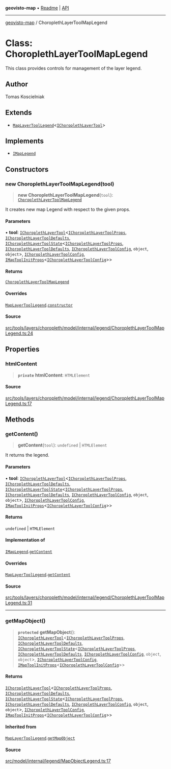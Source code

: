 **geovisto-map** • [Readme](../README.md) \| [API](../globals.md)

***

[geovisto-map](../README.md) / ChoroplethLayerToolMapLegend

# Class: ChoroplethLayerToolMapLegend

This class provides controls for management of the layer legend.

## Author

Tomas Koscielniak

## Extends

- [`MapLayerToolLegend`](MapLayerToolLegend.md)\<[`IChoroplethLayerTool`](../interfaces/IChoroplethLayerTool.md)\>

## Implements

- [`IMapLegend`](../interfaces/IMapLegend.md)

## Constructors

### new ChoroplethLayerToolMapLegend(tool)

> **new ChoroplethLayerToolMapLegend**(`tool`): [`ChoroplethLayerToolMapLegend`](ChoroplethLayerToolMapLegend.md)

It creates new map Legend with respect to the given props.

#### Parameters

• **tool**: [`IChoroplethLayerTool`](../interfaces/IChoroplethLayerTool.md)\<[`IChoroplethLayerToolProps`](../type-aliases/IChoroplethLayerToolProps.md), [`IChoroplethLayerToolDefaults`](../interfaces/IChoroplethLayerToolDefaults.md), [`IChoroplethLayerToolState`](../interfaces/IChoroplethLayerToolState.md)\<[`IChoroplethLayerToolProps`](../type-aliases/IChoroplethLayerToolProps.md), [`IChoroplethLayerToolDefaults`](../interfaces/IChoroplethLayerToolDefaults.md), [`IChoroplethLayerToolConfig`](../type-aliases/IChoroplethLayerToolConfig.md), `object`, `object`\>, [`IChoroplethLayerToolConfig`](../type-aliases/IChoroplethLayerToolConfig.md), [`IMapToolInitProps`](../type-aliases/IMapToolInitProps.md)\<[`IChoroplethLayerToolConfig`](../type-aliases/IChoroplethLayerToolConfig.md)\>\>

#### Returns

[`ChoroplethLayerToolMapLegend`](ChoroplethLayerToolMapLegend.md)

#### Overrides

[`MapLayerToolLegend`](MapLayerToolLegend.md).[`constructor`](MapLayerToolLegend.md#constructors)

#### Source

[src/tools/layers/choropleth/model/internal/legend/ChoroplethLayerToolMapLegend.ts:24](https://github.com/geovisto/geovisto-map/blob/e22d774889dbc28cc1ec62933ecf6bab6690f172/src/tools/layers/choropleth/model/internal/legend/ChoroplethLayerToolMapLegend.ts#L24)

## Properties

### htmlContent

> **`private`** **htmlContent**: `HTMLElement`

#### Source

[src/tools/layers/choropleth/model/internal/legend/ChoroplethLayerToolMapLegend.ts:17](https://github.com/geovisto/geovisto-map/blob/e22d774889dbc28cc1ec62933ecf6bab6690f172/src/tools/layers/choropleth/model/internal/legend/ChoroplethLayerToolMapLegend.ts#L17)

## Methods

### getContent()

> **getContent**(`tool`): `undefined` \| `HTMLElement`

It returns the legend.

#### Parameters

• **tool**: [`IChoroplethLayerTool`](../interfaces/IChoroplethLayerTool.md)\<[`IChoroplethLayerToolProps`](../type-aliases/IChoroplethLayerToolProps.md), [`IChoroplethLayerToolDefaults`](../interfaces/IChoroplethLayerToolDefaults.md), [`IChoroplethLayerToolState`](../interfaces/IChoroplethLayerToolState.md)\<[`IChoroplethLayerToolProps`](../type-aliases/IChoroplethLayerToolProps.md), [`IChoroplethLayerToolDefaults`](../interfaces/IChoroplethLayerToolDefaults.md), [`IChoroplethLayerToolConfig`](../type-aliases/IChoroplethLayerToolConfig.md), `object`, `object`\>, [`IChoroplethLayerToolConfig`](../type-aliases/IChoroplethLayerToolConfig.md), [`IMapToolInitProps`](../type-aliases/IMapToolInitProps.md)\<[`IChoroplethLayerToolConfig`](../type-aliases/IChoroplethLayerToolConfig.md)\>\>

#### Returns

`undefined` \| `HTMLElement`

#### Implementation of

[`IMapLegend`](../interfaces/IMapLegend.md).[`getContent`](../interfaces/IMapLegend.md#getcontent)

#### Overrides

[`MapLayerToolLegend`](MapLayerToolLegend.md).[`getContent`](MapLayerToolLegend.md#getcontent)

#### Source

[src/tools/layers/choropleth/model/internal/legend/ChoroplethLayerToolMapLegend.ts:31](https://github.com/geovisto/geovisto-map/blob/e22d774889dbc28cc1ec62933ecf6bab6690f172/src/tools/layers/choropleth/model/internal/legend/ChoroplethLayerToolMapLegend.ts#L31)

***

### getMapObject()

> **`protected`** **getMapObject**(): [`IChoroplethLayerTool`](../interfaces/IChoroplethLayerTool.md)\<[`IChoroplethLayerToolProps`](../type-aliases/IChoroplethLayerToolProps.md), [`IChoroplethLayerToolDefaults`](../interfaces/IChoroplethLayerToolDefaults.md), [`IChoroplethLayerToolState`](../interfaces/IChoroplethLayerToolState.md)\<[`IChoroplethLayerToolProps`](../type-aliases/IChoroplethLayerToolProps.md), [`IChoroplethLayerToolDefaults`](../interfaces/IChoroplethLayerToolDefaults.md), [`IChoroplethLayerToolConfig`](../type-aliases/IChoroplethLayerToolConfig.md), `object`, `object`\>, [`IChoroplethLayerToolConfig`](../type-aliases/IChoroplethLayerToolConfig.md), [`IMapToolInitProps`](../type-aliases/IMapToolInitProps.md)\<[`IChoroplethLayerToolConfig`](../type-aliases/IChoroplethLayerToolConfig.md)\>\>

#### Returns

[`IChoroplethLayerTool`](../interfaces/IChoroplethLayerTool.md)\<[`IChoroplethLayerToolProps`](../type-aliases/IChoroplethLayerToolProps.md), [`IChoroplethLayerToolDefaults`](../interfaces/IChoroplethLayerToolDefaults.md), [`IChoroplethLayerToolState`](../interfaces/IChoroplethLayerToolState.md)\<[`IChoroplethLayerToolProps`](../type-aliases/IChoroplethLayerToolProps.md), [`IChoroplethLayerToolDefaults`](../interfaces/IChoroplethLayerToolDefaults.md), [`IChoroplethLayerToolConfig`](../type-aliases/IChoroplethLayerToolConfig.md), `object`, `object`\>, [`IChoroplethLayerToolConfig`](../type-aliases/IChoroplethLayerToolConfig.md), [`IMapToolInitProps`](../type-aliases/IMapToolInitProps.md)\<[`IChoroplethLayerToolConfig`](../type-aliases/IChoroplethLayerToolConfig.md)\>\>

#### Inherited from

[`MapLayerToolLegend`](MapLayerToolLegend.md).[`getMapObject`](MapLayerToolLegend.md#getmapobject)

#### Source

[src/model/internal/legend/MapObjectLegend.ts:17](https://github.com/geovisto/geovisto-map/blob/e22d774889dbc28cc1ec62933ecf6bab6690f172/src/model/internal/legend/MapObjectLegend.ts#L17)
